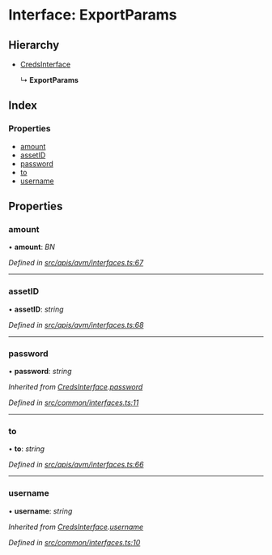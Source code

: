 # Interface: ExportParams

## Hierarchy

- [CredsInterface](common_interfaces.credsinterface)

  ↳ **ExportParams**

## Index

### Properties

- [amount](avm_interfaces.exportparams#amount)
- [assetID](avm_interfaces.exportparams#assetid)
- [password](avm_interfaces.exportparams#password)
- [to](avm_interfaces.exportparams#to)
- [username](avm_interfaces.exportparams#username)

## Properties

### amount

• **amount**: _BN_

_Defined in [src/apis/avm/interfaces.ts:67](https://github.com/chain4travel/caminojs/blob/3883166/src/apis/avm/interfaces.ts#L67)_

---

### assetID

• **assetID**: _string_

_Defined in [src/apis/avm/interfaces.ts:68](https://github.com/chain4travel/caminojs/blob/3883166/src/apis/avm/interfaces.ts#L68)_

---

### password

• **password**: _string_

_Inherited from [CredsInterface](common_interfaces.credsinterface).[password](common_interfaces.credsinterface#password)_

_Defined in [src/common/interfaces.ts:11](https://github.com/chain4travel/caminojs/blob/3883166/src/common/interfaces.ts#L11)_

---

### to

• **to**: _string_

_Defined in [src/apis/avm/interfaces.ts:66](https://github.com/chain4travel/caminojs/blob/3883166/src/apis/avm/interfaces.ts#L66)_

---

### username

• **username**: _string_

_Inherited from [CredsInterface](common_interfaces.credsinterface).[username](common_interfaces.credsinterface#username)_

_Defined in [src/common/interfaces.ts:10](https://github.com/chain4travel/caminojs/blob/3883166/src/common/interfaces.ts#L10)_

